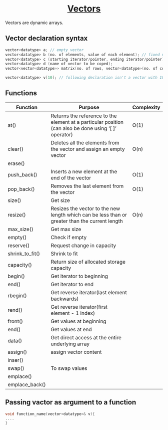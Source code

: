 <h1 align="center"><a href="#"> Vectors </a></h1>

Vectors are dynamic arrays.

## Vector declaration syntax

```cpp
vector<datatype> a; // empty vector
vector<datatype> b (no. of elements, value of each element); // fixed no. of elements with default value
vector<datatype> c (starting iterator/pointer, ending iterator/pointer); // inserting elements from other data structures
vector<datatype> d (name of vector to be coped);
vector<vector<datatype>> matrix(no. of rows, vector<datatype>(no. of cols, default value)); // declaring a 2D array

vector<datatype> v[10]; // following declaration isn't a vector with 10 elements but an array of size ten having vector elements
```
## Functions
| <center> Function </center>  | <center> Purpose </center>  | <center> Complexity </center>  |
| :--------------------------- | :-------------------------- | :----------------------------- |
| <a> at() </a> | Returns the reference to the element at a particular position (can also be done using ‘[ ]’ operator) | O(1)|
| <a> clear() </a> | Deletes all the elements from the vector and assign an empty vector | O(n) |
| <a> erase() </a> | | |
| <a> push_back() </a> | Inserts a new element at the end of the vector | O(1) |
| <a> pop_back() </a> | Removes the last element from the vector | O(1) |
| <a> size() </a> | Get size | |
| <a> resize() </a> | Resizes the vector to the new length which can be less than or greater than the current length | O(n) |
| <a> max_size() </a> | Get max size | |
| <a> empty() </a> | Check if empty | |
| <a> reserve() </a> | Request change in capacity | |
| <a> shrink_to_fit() </a> | Shrink to fit | |
| <a> capacity() </a> | Return size of allocated storage capacity | |
| <a> begin() </a> | Get iterator to beginning | |
| <a> end() </a> | Get iterator to end | |
| <a> rbegin() </a> | Get reverse iterator(last element backwards) | |
| <a> rend() </a> | Get reverse iterator(first element - 1 index) | |
| <a> front() </a> | Get values at beginning | |
| <a> end() </a> | Get values at end | |
| <a> data() </a> | Get direct access at the entire underlying array | |
| <a> assign() </a> | assign vector content | |
| <a> inser() </a> | | |
| <a> swap() </a> | To swap values | |
| <a> emplace() </a> | | |
| <a> emplace_back() </a> | | |

  


## Passing vactor as argument to a function
```cpp
void function_name(vector<datatype>& v){
....
}
```
